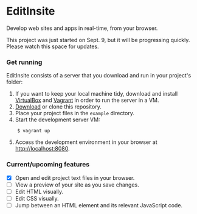 # EditInsite
Develop web sites and apps in real-time, from your browser.

This project was just started on Sept. 9, but it will be progressing quickly.
Please watch this space for updates.

### Get running

EditInsite consists of a server that you download and run in your project's folder:

1. If you want to keep your local machine tidy, download and install [VirtualBox](https://www.virtualbox.org/) and [Vagrant](http://www.vagrantup.com/downloads.html) in order to run the server in a VM.
2. [Download](https://github.com/editinsite/editinsite/archive/master.zip) or clone this repository.
3. Place your project files in the `example` directory.
4. Start the development server VM:
```
    $ vagrant up
```
5. Access the development environment in your browser at [http://localhost:8080](http://localhost:8080).

### Current/upcoming features
- [x] Open and edit project text files in your browser.
- [ ] View a preview of your site as you save changes.
- [ ] Edit HTML visually.
- [ ] Edit CSS visually.
- [ ] Jump between an HTML element and its relevant JavaScript code.
